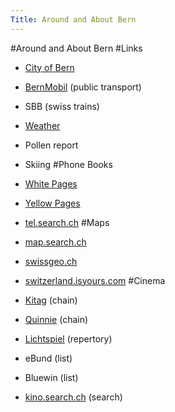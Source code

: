 ```yaml
---
Title: Around and About Bern
---
```

#Around and About Bern
#Links

-  [City of Bern](http://www.bern.ch/)
-  [BernMobil](http://www.bernmobil.ch/) (public transport)
-  SBB (swiss trains)
-  [Weather](http://www.intellicast.com/Local/IntlLocalStd.asp?loc=lszb&seg=LocalWeather&prodgrp=Forecast&product=Forecast&prodnav=none)
-  Pollen report
-  Skiing
#Phone Books

-  [White Pages](http://www.whitepages.ch/)
-  [Yellow Pages](http://www.directories.ch/theyellowpages/index.aspx)
-  [tel.search.ch](http://tel.search.ch/)
#Maps

-  [map.search.ch](http://map.search.ch/)
-  [swissgeo.ch](http://www.swissgeo.ch/index.php)
-  [switzerland.isyours.com](http://switzerland.isyours.com/e/guide/bern/bern-map.html)
#Cinema

-  [Kitag](http://www.kitag.com/) (chain)
-  [Quinnie](http://www.quinnie.ch/) (chain)
-  [Lichtspiel](http://www.lichtspiel.ch/) (repertory)
-  eBund (list)
-  Bluewin (list)
-  [kino.search.ch](http://kino.search.ch/) (search)
